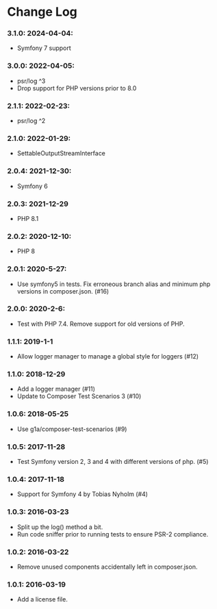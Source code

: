 # Change Log

### 3.1.0: 2024-04-04:

- Symfony 7 support

### 3.0.0: 2022-04-05:

- psr/log ^3
- Drop support for PHP versions prior to 8.0

### 2.1.1: 2022-02-23:

- psr/log ^2

### 2.1.0: 2022-01-29:

- SettableOutputStreamInterface

### 2.0.4: 2021-12-30:

- Symfony 6

### 2.0.3: 2021-12-29

- PHP 8.1

### 2.0.2: 2020-12-10:

- PHP 8

### 2.0.1: 2020-5-27:

- Use symfony5 in tests. Fix erroneous branch alias and minimum php versions in composer.json. (#16)

### 2.0.0: 2020-2-6:

- Test with PHP 7.4. Remove support for old versions of PHP.

### 1.1.1: 2019-1-1

- Allow logger manager to manage a global style for loggers (#12)

### 1.1.0: 2018-12-29

- Add a logger manager (#11)
- Update to Composer Test Scenarios 3 (#10)

### 1.0.6: 2018-05-25

- Use g1a/composer-test-scenarios (#9)

### 1.0.5: 2017-11-28

- Test Symfony version 2, 3 and 4 with different versions of php. (#5)

### 1.0.4: 2017-11-18 

- Support for Symfony 4 by Tobias Nyholm (#4)

### 1.0.3: 2016-03-23

- Split up the log() method a bit.
- Run code sniffer prior to running tests to ensure PSR-2 compliance.

### 1.0.2: 2016-03-22 

- Remove unused components accidentally left in composer.json.

### 1.0.1: 2016-03-19

- Add a license file.
